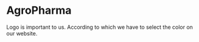 # AgroPharma
Logo is important to us. According to which we have to select the color on our website.
